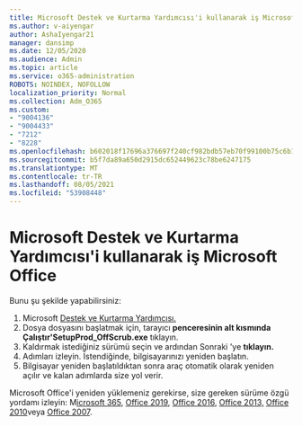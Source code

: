 ```yaml
---
title: Microsoft Destek ve Kurtarma Yardımcısı'i kullanarak iş Microsoft Office
ms.author: v-aiyengar
author: AshaIyengar21
manager: dansimp
ms.date: 12/05/2020
ms.audience: Admin
ms.topic: article
ms.service: o365-administration
ROBOTS: NOINDEX, NOFOLLOW
localization_priority: Normal
ms.collection: Adm_O365
ms.custom:
- "9004136"
- "9004433"
- "7212"
- "8228"
ms.openlocfilehash: b602018f17696a376697f240cf982bdb57eb70f99100b75c6b15867ee135bb5d
ms.sourcegitcommit: b5f7da89a650d2915dc652449623c78be6247175
ms.translationtype: MT
ms.contentlocale: tr-TR
ms.lasthandoff: 08/05/2021
ms.locfileid: "53908448"
---
```

# <a name="use-microsoft-support-and-recovery-assistant-to-uninstall-microsoft-office"></a>Microsoft Destek ve Kurtarma Yardımcısı'i kullanarak iş Microsoft Office

Bunu şu şekilde yapabilirsiniz:

1. Microsoft [Destek ve Kurtarma Yardımcısı.](https://go.microsoft.com/fwlink/?linkid=2139122)
1. Dosya dosyasını başlatmak için, tarayıcı **penceresinin alt kısmında** **Çalıştır'SetupProd_OffScrub.exe** tıklayın.
1. Kaldırmak istediğiniz sürümü seçin ve ardından Sonraki 'ye **tıklayın.**
1. Adımları izleyin. İstendiğinde, bilgisayarınızı yeniden başlatın.
1. Bilgisayar yeniden başlatıldıktan sonra araç otomatik olarak yeniden açılır ve kalan adımlarda size yol verir.

Microsoft Office'i yeniden yüklemeniz gerekirse, size gereken sürüme özgü yordamı izleyin: M[icrosoft 365](https://go.microsoft.com/fwlink/?linkid=2138843), [Office 2019](https://go.microsoft.com/fwlink/?linkid=2138843), [Office 2016](https://go.microsoft.com/fwlink/?linkid=2138919), [Office 2013,](https://go.microsoft.com/fwlink/?linkid=2138919) [Office 2010](https://go.microsoft.com/fwlink/?linkid=2139237)veya [Office 2007](https://go.microsoft.com/fwlink/?linkid=2138644).
